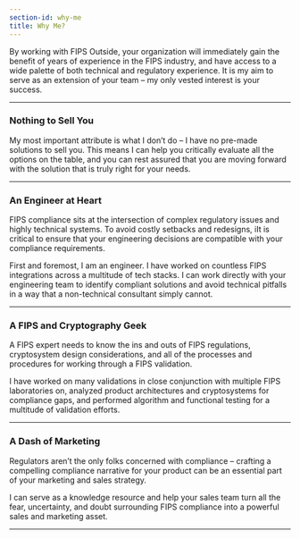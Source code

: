 ```yaml
---
section-id: why-me
title: Why Me?
---
```

By working with FIPS Outside, your organization will immediately gain the benefit of years of experience in the FIPS industry, and have access to a wide palette of both technical and regulatory experience. It is my aim to serve as an extension of your team – my only vested interest is your success.

---

### Nothing to Sell You

My most important attribute is what I don’t do – I have no pre-made solutions to sell you. This means I can help you critically evaluate all the options on the table, and you can rest assured that you are moving forward with the solution that is truly right for your needs.

---

### An Engineer at Heart

FIPS compliance sits at the intersection of complex regulatory issues and highly technical systems. To avoid costly setbacks and redesigns, iIt is critical to ensure that your engineering decisions are compatible with your compliance requirements.

First and foremost, I am an engineer. I have worked on countless FIPS integrations across a multitude of tech stacks. I can work directly with your engineering team to identify compliant solutions and avoid technical pitfalls in a way that a non-technical consultant simply cannot.

---

### A FIPS and Cryptography Geek

A FIPS expert needs to know the ins and outs of FIPS regulations, cryptosystem design considerations, and all of the processes and procedures for working through a FIPS validation.

I have worked on many validations in close conjunction with multiple FIPS laboratories on, analyzed product architectures and cryptosystems for compliance gaps, and performed algorithm and functional testing for a multitude of validation efforts.

---

### A Dash of Marketing

Regulators aren’t the only folks concerned with compliance – crafting a compelling compliance narrative for your product can be an essential part of your marketing and sales strategy.

I can serve as a knowledge resource and help your sales team turn all the fear, uncertainty, and doubt surrounding FIPS compliance into a powerful sales and marketing asset.

---